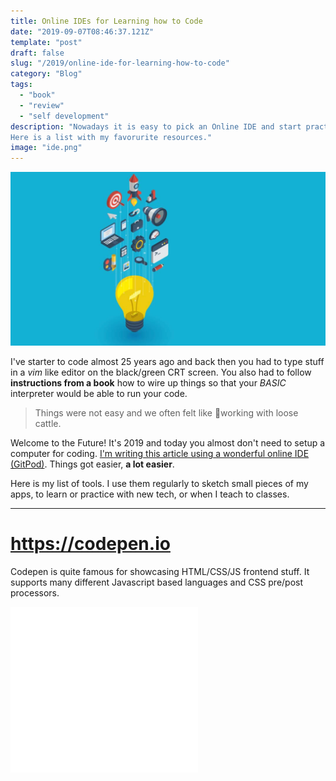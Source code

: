 ```yaml
---
title: Online IDEs for Learning how to Code
date: "2019-09-07T08:46:37.121Z"
template: "post"
draft: false
slug: "/2019/online-ide-for-learning-how-to-code"
category: "Blog"
tags:
  - "book"
  - "review"
  - "self development"
description: "Nowadays it is easy to pick an Online IDE and start practicing with almost any programming languages.
Here is a list with my favorurite resources."
image: "ide.png"
---
```


![iceberg](./media/ide.png)

I've starter to code almost 25 years ago and back then you had to type stuff in a _vim_ like editor
on the black/green CRT screen. You also had to follow **instructions from a book** how to wire up
things so that your _BASIC_ interpreter would be able to run your code.

> Things were not easy and we often felt like 🤠working with loose cattle.

Welcome to the Future! It's 2019 and today you almost don't need to setup a computer for coding.
[I'm writing this article using a wonderful online IDE (GitPod)](/2019/free-website-with-gatsby-and-gitpod).
Things got easier, **a lot easier**.

Here is my list of tools. I use them regularly to sketch small pieces of my apps, to learn or
practice with new tech, or when I teach to classes.

---

# https://codepen.io

Codepen is quite famous for showcasing HTML/CSS/JS frontend stuff. It supports many different
Javascript based languages and CSS pre/post processors.



<iframe height="265" style="max-width: 100%;" scrolling="no" title="Learning how to Canvas #1" src="//codepen.io/bennettfeely/embed/preview/qvGxZm/?height=265&theme-id=0&default-tab=js,result" frameborder="no" allowtransparency="true" allowfullscreen="true">
  See the Pen <a href='https://codepen.io/bennettfeely/pen/qvGxZm/'>Learning how to Canvas #1</a> by Bennett Feely
  (<a href='https://codepen.io/bennettfeely'>@bennettfeely</a>) on <a href='https://codepen.io'>CodePen</a>.
</iframe>

